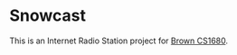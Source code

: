 # Snowcast

This is an Internet Radio Station project for [Brown CS1680](http://cs.brown.edu/courses/csci1680/s22/).
